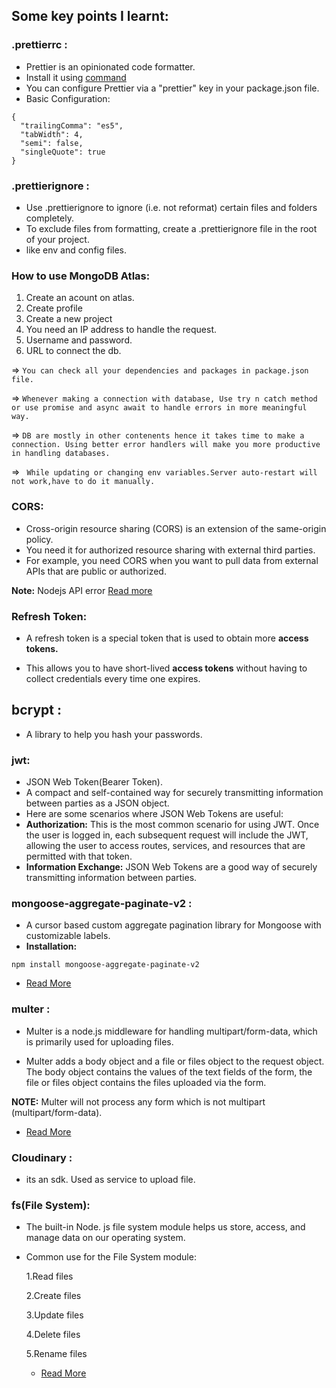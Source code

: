 ## Some key points I learnt:

### .prettierrc :

- Prettier is an opinionated code formatter.
- Install it using [command](https://prettier.io/docs/en/install)
- You can configure Prettier via a "prettier" key in your package.json file.
- Basic Configuration:

```
{
  "trailingComma": "es5",
  "tabWidth": 4,
  "semi": false,
  "singleQuote": true
}
```

### .prettierignore :

- Use .prettierignore to ignore (i.e. not reformat) certain files and folders completely.
- To exclude files from formatting, create a .prettierignore file in the root of your project.
- like env and config files.

### How to use MongoDB Atlas:

1. Create an acount on atlas.
2. Create profile
3. Create a new project
4. You need an IP address to handle the request.
5. Username and password.
6. URL to connect the db.

=> `You can check all your dependencies and packages in package.json file.`

=> `Whenever making a connection with database, Use try n catch method or use promise and async await to handle errors in more meaningful way.`

=> `DB are mostly in other contenents hence it takes time to make a connection. Using better error handlers will make you more productive in handling databases.`

=> ` While updating or changing env variables.Server auto-restart will not work,have to do it manually.`

### CORS:

- Cross-origin resource sharing (CORS) is an extension of the same-origin policy.
- You need it for authorized resource sharing with external third parties.
- For example, you need CORS when you want to pull data from external APIs that are public or authorized.

**Note:** Nodejs API error [Read more](https://nodejs.org/api/errors.html)

### Refresh Token:

- A refresh token is a special token that is used to obtain more **access tokens.**

- This allows you to have short-lived **access tokens** without having to collect credentials every time one expires.

## bcrypt :

- A library to help you hash your passwords.

### jwt:

- JSON Web Token(Bearer Token).
- A compact and self-contained way for securely transmitting information between parties as a JSON object.
- Here are some scenarios where JSON Web Tokens are useful:
- **Authorization:** This is the most common scenario for using JWT. Once the user is logged in, each subsequent request will include the JWT, allowing the user to access routes, services, and resources that are permitted with that token.
- **Information Exchange:** JSON Web Tokens are a good way of securely transmitting information between parties.

### mongoose-aggregate-paginate-v2 :

- A cursor based custom aggregate pagination library for Mongoose with customizable labels.
- **Installation:**

```
npm install mongoose-aggregate-paginate-v2
```

- [Read More](https://www.npmjs.com/package/mongoose-aggregate-paginate-v2)

### multer :

- Multer is a node.js middleware for handling multipart/form-data, which is primarily used for uploading files.

- Multer adds a body object and a file or files object to the request object. The body object contains the values of the text fields of the form, the file or files object contains the files uploaded via the form.

**NOTE:** Multer will not process any form which is not multipart (multipart/form-data).

- [Read More](https://github.com/expressjs/multer)

### Cloudinary :

- its an sdk. Used as service to upload file.

### fs(File System):

- The built-in Node. js file system module helps us store, access, and manage data on our operating system.

- Common use for the File System module:

  1.Read files

  2.Create files

  3.Update files

  4.Delete files

  5.Rename files

  - [Read More](https://nodejs.org/api/fs.html#file-system)
